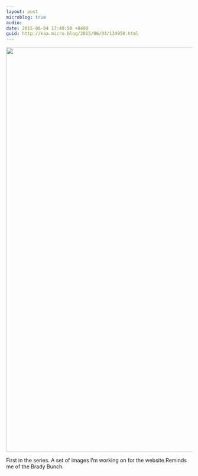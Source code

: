 ```yaml
---
layout: post
microblog: true
audio: 
date: 2015-06-04 17:49:50 +0400
guid: http://kaa.micro.blog/2015/06/04/134950.html
---
```

<img src="https://micro.kaa.bz/uploads/2018/af69717baf.jpg" alt="" width="800" height="1092" class="alignnone size-full wp-image-161" />

First in the series. A set of images I’m working on for the website.Reminds me of the Brady Bunch.
